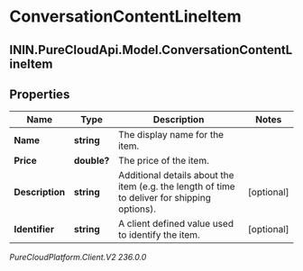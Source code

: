 # ConversationContentLineItem

## ININ.PureCloudApi.Model.ConversationContentLineItem

## Properties

|Name | Type | Description | Notes|
|------------ | ------------- | ------------- | -------------|
| **Name** | **string** | The display name for the item. | |
| **Price** | **double?** | The price of the item. | |
| **Description** | **string** | Additional details about the item (e.g. the length of time to deliver for shipping options). | [optional] |
| **Identifier** | **string** | A client defined value used to identify the item. | [optional] |



_PureCloudPlatform.Client.V2 236.0.0_
